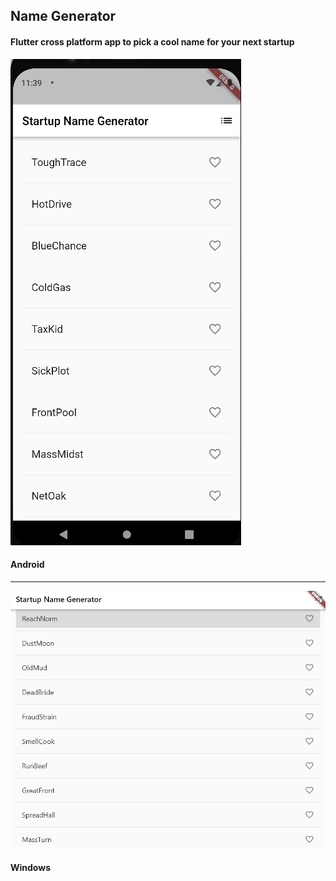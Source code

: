 ## Name Generator
#### Flutter cross platform app to pick a cool name for your next startup 

![](./assests/Animation.gif)    

#### Android

__________________________________________________________________________________________________________________________________

![](./assests/Animation2.gif)

#### Windows
